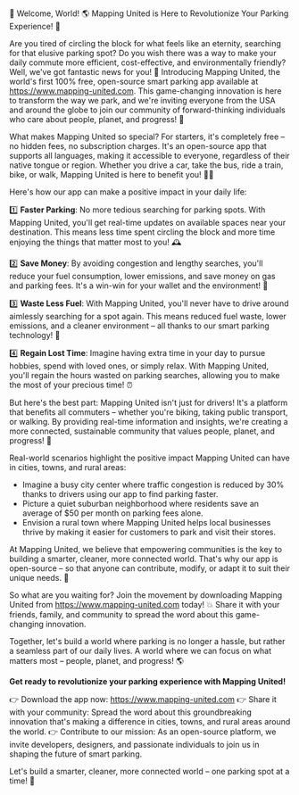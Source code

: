 🚨 Welcome, World! 🌎 Mapping United is Here to Revolutionize Your Parking Experience! 🚗

Are you tired of circling the block for what feels like an eternity, searching for that elusive parking spot? Do you wish there was a way to make your daily commute more efficient, cost-effective, and environmentally friendly? Well, we've got fantastic news for you! 🎉 Introducing Mapping United, the world's first 100% free, open-source smart parking app available at https://www.mapping-united.com. This game-changing innovation is here to transform the way we park, and we're inviting everyone from the USA and around the globe to join our community of forward-thinking individuals who care about people, planet, and progress! 🌟

What makes Mapping United so special? For starters, it's completely free – no hidden fees, no subscription charges. It's an open-source app that supports all languages, making it accessible to everyone, regardless of their native tongue or region. Whether you drive a car, take the bus, ride a train, bike, or walk, Mapping United is here to benefit you! 🚶‍♀️

Here's how our app can make a positive impact in your daily life:

1️⃣ **Faster Parking**: No more tedious searching for parking spots. With Mapping United, you'll get real-time updates on available spaces near your destination. This means less time spent circling the block and more time enjoying the things that matter most to you! 🕰️

2️⃣ **Save Money**: By avoiding congestion and lengthy searches, you'll reduce your fuel consumption, lower emissions, and save money on gas and parking fees. It's a win-win for your wallet and the environment! 💸

3️⃣ **Waste Less Fuel**: With Mapping United, you'll never have to drive around aimlessly searching for a spot again. This means reduced fuel waste, lower emissions, and a cleaner environment – all thanks to our smart parking technology! 🌿

4️⃣ **Regain Lost Time**: Imagine having extra time in your day to pursue hobbies, spend with loved ones, or simply relax. With Mapping United, you'll regain the hours wasted on parking searches, allowing you to make the most of your precious time! ⏰

But here's the best part: Mapping United isn't just for drivers! It's a platform that benefits all commuters – whether you're biking, taking public transport, or walking. By providing real-time information and insights, we're creating a more connected, sustainable community that values people, planet, and progress! 🌈

Real-world scenarios highlight the positive impact Mapping United can have in cities, towns, and rural areas:

* Imagine a busy city center where traffic congestion is reduced by 30% thanks to drivers using our app to find parking faster.
* Picture a quiet suburban neighborhood where residents save an average of $50 per month on parking fees alone.
* Envision a rural town where Mapping United helps local businesses thrive by making it easier for customers to park and visit their stores.

At Mapping United, we believe that empowering communities is the key to building a smarter, cleaner, more connected world. That's why our app is open-source – so that anyone can contribute, modify, or adapt it to suit their unique needs. 🌟

So what are you waiting for? Join the movement by downloading Mapping United from https://www.mapping-united.com today! 💥 Share it with your friends, family, and community to spread the word about this game-changing innovation.

Together, let's build a world where parking is no longer a hassle, but rather a seamless part of our daily lives. A world where we can focus on what matters most – people, planet, and progress! 🌎

**Get ready to revolutionize your parking experience with Mapping United!**

👉 Download the app now: https://www.mapping-united.com
👉 Share it with your community: Spread the word about this groundbreaking innovation that's making a difference in cities, towns, and rural areas around the world.
👉 Contribute to our mission: As an open-source platform, we invite developers, designers, and passionate individuals to join us in shaping the future of smart parking.

Let's build a smarter, cleaner, more connected world – one parking spot at a time! 🚀